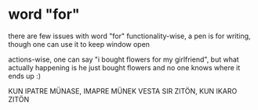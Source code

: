 # word "for"
there are few issues with word "for"
functionality-wise, a pen is for writing, though one can use it to keep window open

actions-wise, one can say "i bought flowers for my girlfriend", but what actually happening is he just bought flowers and no one knows where it ends up :) 

KUN IPATRE MÜNASE, IMAPRE MÜNEK
VESTA SIR ZITÖN, KUN IKARO ZITÖN